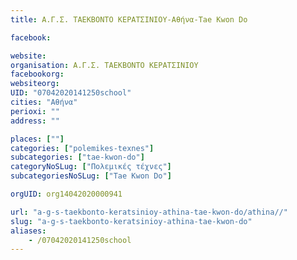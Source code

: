 ```yaml
---
title: Α.Γ.Σ. ΤΑΕΚΒΟΝΤΟ ΚΕΡΑΤΣΙΝΙΟΥ-Αθήνα-Tae Kwon Do

facebook:

website:
organisation: Α.Γ.Σ. ΤΑΕΚΒΟΝΤΟ ΚΕΡΑΤΣΙΝΙΟΥ
facebookorg:
websiteorg:
UID: "07042020141250school"
cities: "Αθήνα"
perioxi: ""
address: ""

places: [""]
categories: ["polemikes-texnes"]
subcategories: ["tae-kwon-do"]
categoryNoSLug: ["Πολεμικές τέχνες"]
subcategoriesNoSLug: ["Tae Kwon Do"]

orgUID: org14042020000941

url: "a-g-s-taekbonto-keratsinioy-athina-tae-kwon-do/athina//"
slug: "a-g-s-taekbonto-keratsinioy-athina-tae-kwon-do"
aliases:
    - /07042020141250school
---
```





